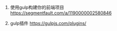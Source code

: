 1. 使用gulp构建你的前端项目
https://segmentfault.com/a/1190000002580846

2. gulp插件
https://gulpjs.com/plugins/
